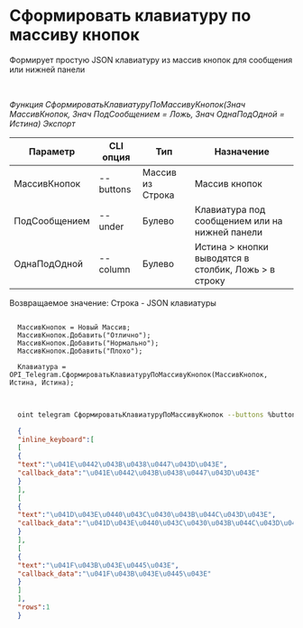 ﻿---
sidebar_position: 12
---

# Сформировать клавиатуру по массиву кнопок
 Формирует простую JSON клавиатуру из массив кнопок для сообщения или нижней панели




<br/>


*Функция СформироватьКлавиатуруПоМассивуКнопок(Знач МассивКнопок, Знач ПодСообщением = Ложь, Знач ОднаПодОдной = Истина) Экспорт*

  | Параметр | CLI опция | Тип | Назначение |
  |-|-|-|-|
  | МассивКнопок | --buttons | Массив из Строка | Массив кнопок |
  | ПодСообщением | --under | Булево | Клавиатура под сообщением или на нижней панели |
  | ОднаПодОдной | --column | Булево | Истина > кнопки выводятся в столбик, Ложь > в строку |

  
  Возвращаемое значение:   Строка -  JSON клавиатуры


```bsl title="Пример кода"
  
  МассивКнопок = Новый Массив;
  МассивКнопок.Добавить("Отлично");
  МассивКнопок.Добавить("Нормально");
  МассивКнопок.Добавить("Плохо");
  
  Клавиатура = OPI_Telegram.СформироватьКлавиатуруПоМассивуКнопок(МассивКнопок, Истина, Истина);
  
```
	


```sh title="Пример команды CLI"
    
  oint telegram СформироватьКлавиатуруПоМассивуКнопок --buttons %buttons% --under %under% --column %column%

```

```json title="Результат"
  {
  "inline_keyboard":[
  [
  {
  "text":"\u041E\u0442\u043B\u0438\u0447\u043D\u043E",
  "callback_data":"\u041E\u0442\u043B\u0438\u0447\u043D\u043E"
  }
  ],
  [
  {
  "text":"\u041D\u043E\u0440\u043C\u0430\u043B\u044C\u043D\u043E",
  "callback_data":"\u041D\u043E\u0440\u043C\u0430\u043B\u044C\u043D\u043E"
  }
  ],
  [
  {
  "text":"\u041F\u043B\u043E\u0445\u043E",
  "callback_data":"\u041F\u043B\u043E\u0445\u043E"
  }
  ]
  ],
  "rows":1
  }
```
